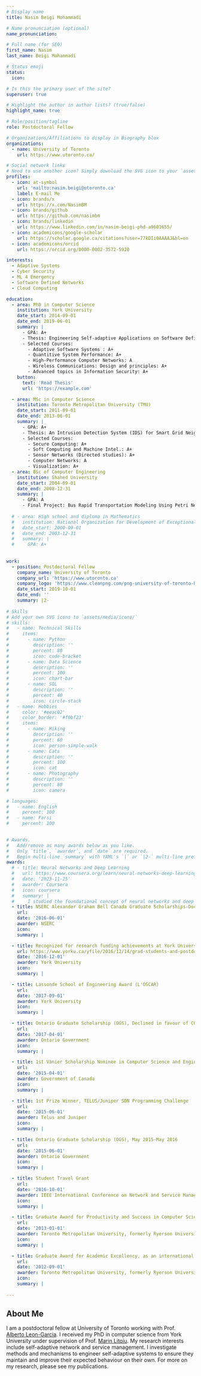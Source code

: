 ```yaml
---
# Display name
title: Nasim Beigi Mohammadi

# Name pronunciation (optional)
name_pronunciation: 

# Full name (for SEO)
first_name: Nasim
last_name: Beigi Mohammadi

# Status emoji
status:
  icon:

# Is this the primary user of the site?
superuser: true

# Highlight the author in author lists? (true/false)
highlight_name: true

# Role/position/tagline
role: Postdoctoral Fellow

# Organizations/Affiliations to display in Biography blox
organizations:
  - name: University of Toronto
    url: https://www.utoronto.ca/

# Social network links
# Need to use another icon? Simply download the SVG icon to your `assets/media/icons/` folder.
profiles:
  - icon: at-symbol
    url: 'mailto:nasim.beigi@utoronto.ca'
    label: E-mail Me
  - icon: brands/x
    url: https://x.com/NasimBM
  - icon: brands/github
    url: https://github.com/nasimbm
  - icon: brands/linkedin
    url: https://www.linkedin.com/in/nasim-beigi-phd-a9601655/
  - icon: academicons/google-scholar
    url: https://scholar.google.ca/citations?user=77kDIi0AAAAJ&hl=en
  - icon: academicons/orcid
    url: https://orcid.org/0000-0002-3572-5920

interests:
  - Adaptive Systems
  - Cyber Security
  - ML 4 Emergency
  - Software Defined Networks
  - Cloud Computing

education:
  - area: PhD in Computer Science
    institution: York University
    date_start: 2014-09-01
    date_end: 2019-06-01
    summary: |
      - GPA: A+
      - Thesis: Engineering Self-adaptive Applications on Software Defined Infrastructure
      - Selected Courses:
        - Adaptive Software Systems : A+
        - Quantitive System Performance: A+
        - High-Performance Computer Networks: A
        - Wireless Communications: Design and principles: A+
        - Advanced topics in Information Security: A+
    button:
      text: 'Read Thesis'
      url: 'https://example.com'

  - area: MSc in Computer Science
    institution: Toronto Metropolitan University (TMU)
    date_start: 2011-09-01
    date_end: 2013-06-01
    summary: |
      - GPA: A+
      - Thesis: An Intrusion Detection System (IDS) for Smart Grid Neighbourhood Area Network
      - Selected Courses:
        - Secure Computing: A+
        - Soft Computing and Machine Intel.: A+
        - Sensor Networks (Directed studies): A+
        - Computer Networks: A
        - Visualization: A+ 
  - area: BSc of Computer Engineering
    institution: Shahed University
    date_start: 2004-09-01
    date_end: 2008-12-31
    summary: |
      - GPA: A
      - Final Project: Bus Rapid Transportation Modeling Using Petri Nets
      
  # - area: High school and diploma in Mathematics
  #   institution: National Organization for Development of Exceptional Talents (NODET)
  #   date_start: 2000-09-01
  #   date_end: 2003-12-31
  #   summary: |
  #     GPA: A+
      
      
work:
  - position: Postdoctoral Fellow
    company_name: University of Toronto
    company_url: 'https://www.utoronto.ca'
    company_logo: 'https://www.cleanpng.com/png-university-of-toronto-higher-education-doctorate-p-1808313/'
    date_start: 2019-10-01
    date_end: ''
    summary: |2-
  
# Skills
# Add your own SVG icons to `assets/media/icons/`
# skills:
#   - name: Technical Skills
#     items:
#       - name: Python
#         description: ''
#         percent: 80
#         icon: code-bracket
#       - name: Data Science
#         description: ''
#         percent: 100
#         icon: chart-bar
#       - name: SQL
#         description: ''
#         percent: 40
#         icon: circle-stack
#   - name: Hobbies
#     color: '#eeac02'
#     color_border: '#f0bf23'
#     items:
#       - name: Hiking
#         description: ''
#         percent: 60
#         icon: person-simple-walk
#       - name: Cats
#         description: ''
#         percent: 100
#         icon: cat
#       - name: Photography
#         description: ''
#         percent: 80
#         icon: camera

# languages:
#   - name: English
#     percent: 100
#   - name: Farsi
#     percent: 100
  

# Awards.
#   Add/remove as many awards below as you like.
#   Only `title`, `awarder`, and `date` are required.
#   Begin multi-line `summary` with YAML's `|` or `|2-` multi-line prefix and indent 2 spaces below.
awards:
  # - title: Neural Networks and Deep Learning
  #   url: https://www.coursera.org/learn/neural-networks-deep-learning
  #   date: '2023-11-25'
  #   awarder: Coursera
  #   icon: coursera
  #   summary: |
  #     I studied the foundational concept of neural networks and deep learning. By the end, I was familiar with the significant technological trends driving the rise of deep learning; build, train, and apply fully connected deep neural networks; implement efficient (vectorized) neural networks; identify key parameters in a neural network’s architecture; and apply deep learning to your own applications.
  - title: NSERC Alexander Graham Bell Canada Graduate Scholarships-Doctoral (CGS D)
    url: 
    date: '2016-06-01'
    awarder: NSERC
    icon: 
    summary: |

  - title: Recognized for research funding achievements at York University
    url: https://www.yorku.ca/yfile/2016/12/14/grad-students-and-postdocs-recognized-for-research-funding-achievements/
    date: '2016-12-01'
    awarder: York University
    icon: 
    summary: |

  - title: Lassonde School of Engineering Award (L'OSCAR)
    url: 
    date: '2017-09-01'
    awarder: York University
    icon: 
    summary: |

  - title: Ontario Graduate Scholarship (OGS), Declined in favour of CGS D
    url: 
    date: '2017-04-01'
    awarder: Ontario Government
    icon: 
    summary: |

  - title: 1st Vanier Scholarship Nominee in Computer Science and Engineering at York University
    url: 
    date: '2015-04-01'
    awarder: Government of Canada
    icon: 
    summary: |

  - title: 1st Prize Winner, TELUS/Juniper SDN Programming Challenge 
    url: 
    date: '2015-06-01'
    awarder: Telus and Juniper
    icon: 
    summary: |

  - title: Ontario Graduate Scholarship (OGS), May 2015-May 2016 
    url: 
    date: '2015-06-01'
    awarder: Ontario Government
    icon: 
    summary: |  

  - title: Student Travel Grant 
    url: 
    date: '2016-10-01'
    awarder: IEEE International Conference on Network and Service Management (CNSM) 
    icon: 
    summary: |

  - title: Graduate Award for Productivity and Success in Computer Science, as an international student
    url: 
    date: '2013-01-01'
    awarder: Toronto Metropolitan University, formerly Ryerson University 
    icon: 
    summary: |

  - title: Graduate Award for Academic Excellency, as an international student
    url: 
    date: '2012-09-01'
    awarder: Toronto Metropolitan University, formerly Ryerson University
    icon: 
    summary: |
  
---
```


## About Me

I am a postdoctoral fellow at University of Toronto working with Prof. [Alberto Leon-Garcia](https://www.nal.utoronto.ca). I received my PhD  in computer science from York University under supervision of Prof. [Marin Litoiu](https://marinlitoiu.info.yorku.ca/). My research interests include self-adaptive network and service management. I investigate methods and mechanisms to engineer self-adaptive systems to ensure they maintain and improve their expected behaviour on their own. For more on my research, please see my publications.